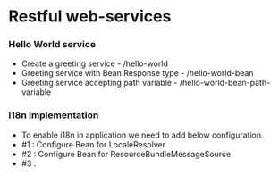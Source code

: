 # Restful web-services

### Hello World service
- Create a greeting service 				- /hello-world
- Greeting service with Bean Response type 	- /hello-world-bean
- Greeting service accepting path variable 	- /hello-world-bean-path-variable

### i18n implementation
- To enable i18n in application we need to add below configuration.
- #1 : Configure Bean for LocaleResolver
- #2 : Configure Bean for ResourceBundleMessageSource
- #3 : 